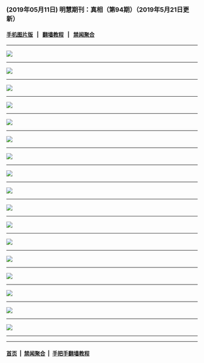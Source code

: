 ### (2019年05月11日) 明慧期刊：真相（第94期）（2019年5月21日更新）

#### [手机图片版](../zhenxiang-mobile/94.md) &nbsp;&nbsp;|&nbsp;&nbsp; [翻墙教程](https://github.com/gfw-breaker/guides/) &nbsp;&nbsp;|&nbsp;&nbsp; [禁闻聚合](https://github.com/gfw-breaker/banned-news/)
---

<img src="http://qikan.minghui.org/mhqkpage/qikanimage/2019/05/11/zx94-dl-read-online1.png"/> <hr/>

<img src="http://qikan.minghui.org/mhqkpage/qikanimage/2019/05/11/zx94-dl-read-online2.png"/> <hr/>

<img src="http://qikan.minghui.org/mhqkpage/qikanimage/2019/05/11/zx94-dl-read-online3.png"/> <hr/>

<img src="http://qikan.minghui.org/mhqkpage/qikanimage/2019/05/11/zx94-dl-read-online4.png"/> <hr/>

<img src="http://qikan.minghui.org/mhqkpage/qikanimage/2019/05/11/zx94-dl-read-online5.png"/> <hr/>

<img src="http://qikan.minghui.org/mhqkpage/qikanimage/2019/05/11/zx94-dl-read-online6.png"/> <hr/>

<img src="http://qikan.minghui.org/mhqkpage/qikanimage/2019/05/11/zx94-dl-read-online7.png"/> <hr/>

<img src="http://qikan.minghui.org/mhqkpage/qikanimage/2019/05/11/zx94-dl-read-online8.png"/> <hr/>

<img src="http://qikan.minghui.org/mhqkpage/qikanimage/2019/05/11/zx94-dl-read-online9.png"/> <hr/>

<img src="http://qikan.minghui.org/mhqkpage/qikanimage/2019/05/11/zx94-dl-read-online10.png"/> <hr/>

<img src="http://qikan.minghui.org/mhqkpage/qikanimage/2019/05/11/zx94-dl-read-online11.png"/> <hr/>

<img src="http://qikan.minghui.org/mhqkpage/qikanimage/2019/05/11/zx94-dl-read-online12.png"/> <hr/>

<img src="http://qikan.minghui.org/mhqkpage/qikanimage/2019/05/11/zx94-dl-read-online13.png"/> <hr/>

<img src="http://qikan.minghui.org/mhqkpage/qikanimage/2019/05/11/zx94-dl-read-online14.png"/> <hr/>

<img src="http://qikan.minghui.org/mhqkpage/qikanimage/2019/05/11/zx94-dl-read-online15.png"/> <hr/>

<img src="http://qikan.minghui.org/mhqkpage/qikanimage/2019/05/11/zx94-dl-read-online16.png"/> <hr/>

<img src="http://qikan.minghui.org/mhqkpage/qikanimage/2019/05/11/zx94-dl-read-online17.png"/> <hr/>



---

#### [首页](../../../..) &nbsp;|&nbsp; [禁闻聚合](https://github.com/gfw-breaker/banned-news) &nbsp;|&nbsp; [手把手翻墙教程](https://github.com/gfw-breaker/guides) 
